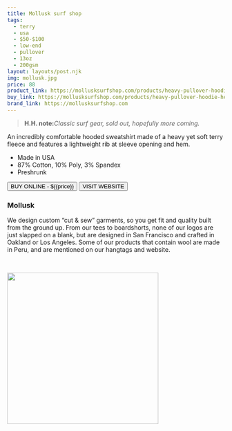 ```yaml
---
title: Mollusk surf shop
tags:
  - terry
  - usa
  - $50-$100
  - low-end
  - pullover
  - 13oz
  - 200gsm
layout: layouts/post.njk
img: mollusk.jpg
price: 88
product_link: https://mollusksurfshop.com/products/heavy-pullover-hoodie-heather-grey?variant=1230506393607
buy_link: https://mollusksurfshop.com/products/heavy-pullover-hoodie-heather-grey?variant=1230506393607
brand_link: https://mollusksurfshop.com
---
```

<div class="col col-sm-8">

<p>
<blockquote>
<strong>H.H. note:</strong><i>Classic surf gear, sold out, hopefully more coming.</i>
</blockquote>
</p>

An incredibly comfortable hooded sweatshirt made of a heavy yet soft terry fleece and features a lightweight rib at sleeve opening and hem.

* Made in USA
* 87% Cotton, 10% Poly, 3% Spandex
* Preshrunk

<p>
    <a href='{{buy_link}}'><button class="button-primary-outlined button-round">BUY ONLINE - ${{price}}</button></a>
    <a href='{{brand_link}}'><button class="button-primary-outlined button-round">VISIT WEBSITE</button></a>
</p>

### Mollusk
<p>
We design custom “cut & sew” garments, so you get fit and quality built from the ground up. From our tees to boardshorts, none of our logos are just slapped on a blank, but are designed in San Francisco and crafted in Oakland or Los Angeles. Some of our products that contain wool are made in Peru, and are mentioned on our hangtags and website.

 ﻿</p>

</div>

<div class="col col-sm-4 float-right">
        <img src='/img/{{img}}' height='350' class="float-left">
</div>
